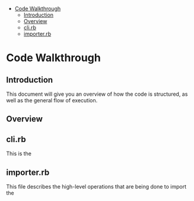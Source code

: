 <!-- Generated with "Markdown T​O​C" extension for Visual Studio Code -->
<!-- TOC -->

- [Code Walkthrough](#code-walkthrough)
    - [Introduction](#introduction)
    - [Overview](#overview)
    - [cli.rb](#clirb)
    - [importer.rb](#importerrb)

<!-- /TOC -->

# Code Walkthrough

## Introduction

This document will give you an overview of how the code is structured, as well as the general flow of execution.

## Overview




## cli.rb

This is the 

## importer.rb

This file describes the high-level operations that are being done to import the   
